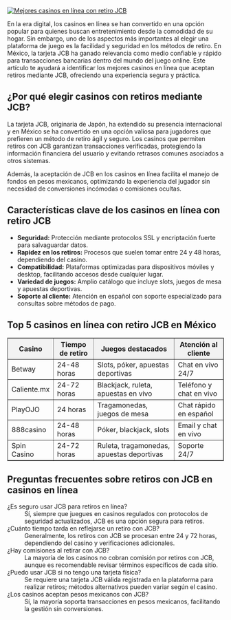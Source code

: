 [![Mejores casinos en línea con retiro JCB](https://123-caf.pages.dev/gitsignup.png)](https://vrmoo.ru/Bt82HjjY)

<p>En la era digital, los casinos en línea se han convertido en una opción popular para quienes buscan entretenimiento desde la comodidad de su hogar. Sin embargo, uno de los aspectos más importantes al elegir una plataforma de juego es la facilidad y seguridad en los métodos de retiro. En México, la tarjeta JCB ha ganado relevancia como medio confiable y rápido para transacciones bancarias dentro del mundo del juego online. Este artículo te ayudará a identificar los mejores casinos en línea que aceptan retiros mediante JCB, ofreciendo una experiencia segura y práctica.</p>  <h2>¿Por qué elegir casinos con retiros mediante JCB?</h2> <p>La tarjeta JCB, originaria de Japón, ha extendido su presencia internacional y en México se ha convertido en una opción valiosa para jugadores que prefieren un método de retiro ágil y seguro. Los casinos que permiten retiros con JCB garantizan transacciones verificadas, protegiendo la información financiera del usuario y evitando retrasos comunes asociados a otros sistemas.</p> <p>Además, la aceptación de JCB en los casinos en línea facilita el manejo de fondos en pesos mexicanos, optimizando la experiencia del jugador sin necesidad de conversiones incómodas o comisiones ocultas.</p>  <h2>Características clave de los casinos en línea con retiro JCB</h2> <ul>   <li><strong>Seguridad:</strong> Protección mediante protocolos SSL y encriptación fuerte para salvaguardar datos.</li>   <li><strong>Rapidez en los retiros:</strong> Procesos que suelen tomar entre 24 y 48 horas, dependiendo del casino.</li>   <li><strong>Compatibilidad:</strong> Plataformas optimizadas para dispositivos móviles y desktop, facilitando accesos desde cualquier lugar.</li>   <li><strong>Variedad de juegos:</strong> Amplio catálogo que incluye slots, juegos de mesa y apuestas deportivas.</li>   <li><strong>Soporte al cliente:</strong> Atención en español con soporte especializado para consultas sobre métodos de pago.</li> </ul>  <h2>Top 5 casinos en línea con retiro JCB en México</h2> <table border="1" cellpadding="6" cellspacing="0" style="border-collapse: collapse; width: 100%;">   <thead>     <tr style="background-color: #f2f2f2;">       <th>Casino</th>       <th>Tiempo de retiro</th>       <th>Juegos destacados</th>       <th>Atención al cliente</th>     </tr>   </thead>   <tbody>     <tr>       <td>Betway</td>       <td>24-48 horas</td>       <td>Slots, póker, apuestas deportivas</td>       <td>Chat en vivo 24/7</td>     </tr>     <tr>       <td>Caliente.mx</td>       <td>24-72 horas</td>       <td>Blackjack, ruleta, apuestas en vivo</td>       <td>Teléfono y chat en vivo</td>     </tr>     <tr>       <td>PlayOJO</td>       <td>24 horas</td>       <td>Tragamonedas, juegos de mesa</td>       <td>Chat rápido en español</td>     </tr>     <tr>       <td>888casino</td>       <td>24-48 horas</td>       <td>Póker, blackjack, slots</td>       <td>Email y chat en vivo</td>     </tr>     <tr>       <td>Spin Casino</td>       <td>24-72 horas</td>       <td>Ruleta, tragamonedas, apuestas deportivas</td>       <td>Soporte 24/7</td>     </tr>   </tbody> </table>  <h2>Preguntas frecuentes sobre retiros con JCB en casinos en línea</h2> <dl>   <dt>¿Es seguro usar JCB para retiros en línea?</dt>   <dd>Sí, siempre que juegues en casinos regulados con protocolos de seguridad actualizados, JCB es una opción segura para retiros.</dd>      <dt>¿Cuánto tiempo tarda en reflejarse un retiro con JCB?</dt>   <dd>Generalmente, los retiros con JCB se procesan entre 24 y 72 horas, dependiendo del casino y verificaciones adicionales.</dd>      <dt>¿Hay comisiones al retirar con JCB?</dt>   <dd>La mayoría de los casinos no cobran comisión por retiros con JCB, aunque es recomendable revisar términos específicos de cada sitio.</dd>      <dt>¿Puedo usar JCB si no tengo una tarjeta física?</dt>   <dd>Se requiere una tarjeta JCB válida registrada en la plataforma para realizar retiros; métodos alternativos pueden variar según el casino.</dd>      <dt>¿Los casinos aceptan pesos mexicanos con JCB?</dt>   <dd>Sí, la mayoría soporta transacciones en pesos mexicanos, facilitando la gestión sin conversiones.</dd> </dl>